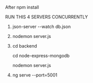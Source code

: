 After npm install

RUN THIS 4 SERVERS CONCURRENTLY 


1) json-server --watch db.json  


2) nodemon server.js


3) cd backend 

   cd node-express-mongodb

   nodemon server.js


4) ng serve --port=5001

